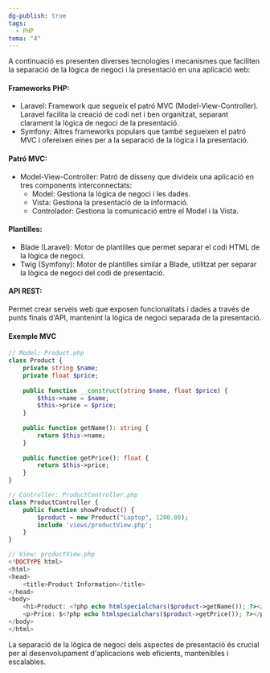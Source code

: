 ```yaml
---
dg-publish: true
tags:
  - PHP
tema: "4"
---
```

A continuació es presenten diverses tecnologies i mecanismes que faciliten la separació de la lògica de negoci i la presentació en una aplicació web:

#### Frameworks PHP:
* Laravel: Framework que segueix el patró MVC (Model-View-Controller). Laravel facilita la creació de codi net i ben organitzat, separant clarament la lògica de negoci de la presentació.
* Symfony: Altres frameworks populars que també segueixen el patró MVC i ofereixen eines per a la separació de la lògica i la presentació.

#### Patró MVC:
* Model-View-Controller: Patró de disseny que divideix una aplicació en tres components interconnectats:
	*  Model: Gestiona la lògica de negoci i les dades.
	* Vista: Gestiona la presentació de la informació.
	* Controlador: Gestiona la comunicació entre el Model i la Vista.

#### Plantilles:
* Blade (Laravel): Motor de plantilles que permet separar el codi HTML de la lògica de negoci.
* Twig (Symfony): Motor de plantilles similar a Blade, utilitzat per separar la lògica de negoci del codi de presentació.

#### API REST:
Permet crear serveis web que exposen funcionalitats i dades a través de punts finals d'API, mantenint la lògica de negoci separada de la presentació.

#### Exemple MVC

```php
// Model: Product.php
class Product {
    private string $name;
    private float $price;
    
    public function __construct(string $name, float $price) {
        $this->name = $name;
        $this->price = $price;
    }
    
    public function getName(): string {
        return $this->name;
    }
    
    public function getPrice(): float {
        return $this->price;
    }
}

// Controller: ProductController.php
class ProductController {
    public function showProduct() {
        $product = new Product("Laptop", 1200.00);
        include 'views/productView.php';
    }
}

// View: productView.php
<!DOCTYPE html>
<html>
<head>
    <title>Product Information</title>
</head>
<body>
    <h1>Product: <?php echo htmlspecialchars($product->getName()); ?></h1>
    <p>Price: $<?php echo htmlspecialchars($product->getPrice()); ?></p>
</body>
</html>
```
La separació de la lògica de negoci dels aspectes de presentació és crucial per al desenvolupament d'aplicacions web eficients, mantenibles i escalables.

